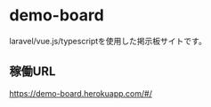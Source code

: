 # demo-board
laravel/vue.js/typescriptを使用した掲示板サイトです。<br>

## 稼働URL
https://demo-board.herokuapp.com/#/